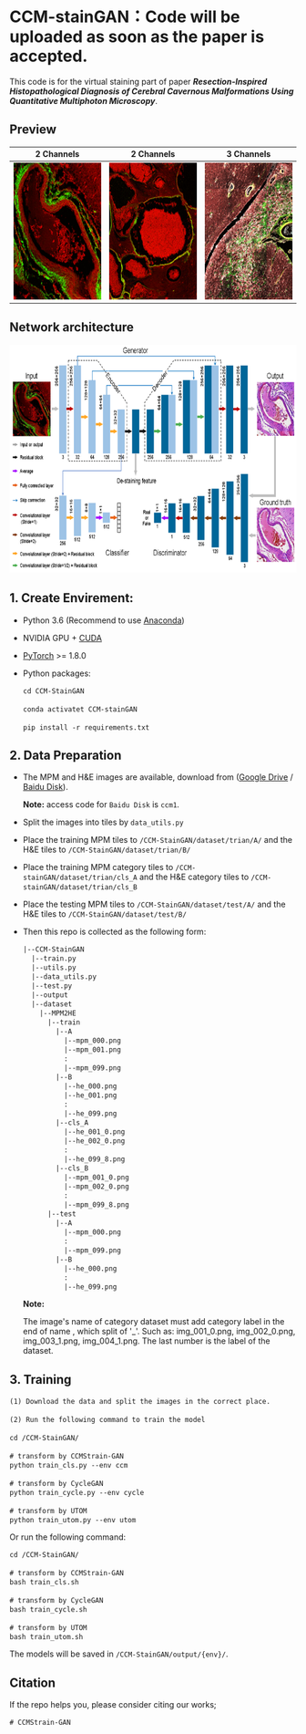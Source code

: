

# CCM-stainGAN：Code will be uploaded as soon as the paper is accepted.

This code is for the virtual staining part of paper ***Resection-Inspired Histopathological Diagnosis of Cerebral Cavernous Malformations Us******ing Quantitative Multiphoton Microscopy***.

## Preview

|                      2 Channels                      |                       2 Channels                       |                       3 Channels                       |
| :---------------------------------------------------: | :----------------------------------------------------: | :----------------------------------------------------: |
| <img src="./figure/he-mpm.gif"  height=240 width=240> | <img src="./figure/he-mpm1.gif"  height=240 width=240> | <img src="./figure/ppb-mpm.gif"  height=240 width=240> |

## Network architecture

<img src="./figure/structure.png"  height=400 width=780>

## 1. Create Envirement:

- Python 3.6 (Recommend to use [Anaconda](https://www.anaconda.com/download/#linux))
- NVIDIA GPU + [CUDA](https://developer.nvidia.com/cuda-downloads)
- [PyTorch](https://pytorch.org/get-started/previous-versions/) >= 1.8.0
- Python packages:

  ```shell
  cd CCM-StainGAN
  
  conda activatet CCM-stainGAN
  
  pip install -r requirements.txt
  ```

## 2. Data Preparation

- The MPM and H&E images are available, download from ([Google Drive](https://www.google.com) / [Baidu Disk](https://www.baidu.com)). 

  **Note:** access code for `Baidu Disk` is `ccm1`.
  
- Split the images into tiles by `data_utils.py`

- Place the training MPM tiles to `/CCM-StainGAN/dataset/trian/A/` and the H&E tiles to `/CCM-StainGAN/dataset/trian/B/`

- Place the training MPM category tiles to `/CCM-stainGAN/dataset/trian/cls_A`  and the H&E  category tiles to `/CCM-stainGAN/dataset/trian/cls_B`  

- Place the testing MPM tiles to `/CCM-StainGAN/dataset/test/A/` and the H&E tiles to `/CCM-StainGAN/dataset/test/B/`

- Then this repo is collected as the following form:

  ```shell
  |--CCM-StainGAN
    |--train.py
    |--utils.py
    |--data_utils.py
    |--test.py
    |--output
    |--dataset
      |--MPM2HE
        |--train
          |--A
            |--mpm_000.png
            |--mpm_001.png
            :
            |--mpm_099.png
          |--B
            |--he_000.png
            |--he_001.png
            :
            |--he_099.png
          |--cls_A
            |--he_001_0.png
            |--he_002_0.png
            :
            |--he_099_8.png
          |--cls_B
            |--mpm_001_0.png
            |--mpm_002_0.png
            :
            |--mpm_099_8.png
        |--test
          |--A
            |--mpm_000.png
            :
            |--mpm_099.png
          |--B
            |--he_000.png
            :
            |--he_099.png
  ```
  
  **Note:**
  
  The image's name of category  dataset must add category label in the end of name , which split of '_'. Such as: img_001_0.png, img_002_0.png, img_003_1.png, img_004_1.png.  The last number is the label of the dataset.
## 3. Training

```shell
(1) Download the data and split the images in the correct place.

(2) Run the following command to train the model

cd /CCM-StainGAN/

# transform by CCMStrain-GAN
python train_cls.py --env ccm

# transform by CycleGAN
python train_cycle.py --env cycle

# transform by UTOM
python train_utom.py --env utom
```

Or run the following command:

```shell
cd /CCM-StainGAN/

# transform by CCMStrain-GAN
bash train_cls.sh

# transform by CycleGAN
bash train_cycle.sh

# transform by UTOM
bash train_utom.sh
```

The models will be saved in `/CCM-StainGAN/output/{env}/`.

## Citation

If the repo helps you, please consider citing our works;

```shell
# CCMStrain-GAN

```
